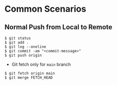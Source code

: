 # Common Scenarios

## Normal Push from Local to Remote

```console
$ git status
$ git add .
$ git log --oneline
$ git commit -am "<commit-message>"
$ git push origin
```

- Git fetch only for `main` branch

```console
$ git fetch origin main
$ git merge FETCH_HEAD
```
